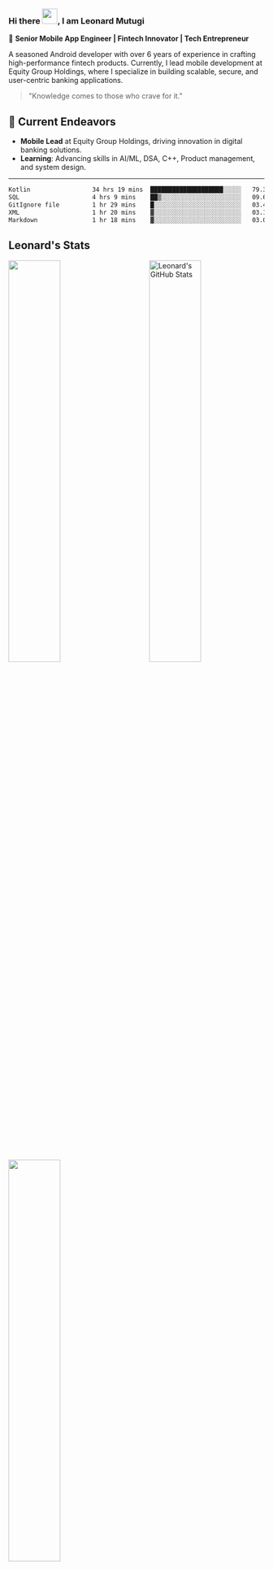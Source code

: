 ### Hi there <img src="https://raw.githubusercontent.com/MartinHeinz/MartinHeinz/master/wave.gif" width="30px">, I am Leonard Mutugi 

🎯 **Senior Mobile App Engineer | Fintech Innovator | Tech Entrepreneur**

A seasoned Android developer with over 6 years of experience in crafting high-performance fintech products. Currently, I lead mobile development at Equity Group Holdings, where I specialize in building scalable, secure, and user-centric banking applications.

> "Knowledge comes to those who crave for it."

## 🚀 Current Endeavors

- **Mobile Lead** at Equity Group Holdings, driving innovation in digital banking solutions.
- **Learning**: Advancing skills in AI/ML, DSA, C++, Product management, and system design.
---

<!--START_SECTION:waka-->

```txt
Kotlin                 34 hrs 19 mins  ████████████████████░░░░░   79.36 %
SQL                    4 hrs 9 mins    ██▒░░░░░░░░░░░░░░░░░░░░░░   09.62 %
GitIgnore file         1 hr 29 mins    █░░░░░░░░░░░░░░░░░░░░░░░░   03.46 %
XML                    1 hr 20 mins    ▓░░░░░░░░░░░░░░░░░░░░░░░░   03.10 %
Markdown               1 hr 18 mins    ▓░░░░░░░░░░░░░░░░░░░░░░░░   03.01 %
```

<!--END_SECTION:waka-->

<!--[![wakatime](
https://wakatime.com/badge/user/118b5f73-6723-4127-88df-130c1e70a287.svg)](https://wakatime.com/@codzure)-->

## Leonard's Stats
<a href="https://github.com/Codzure">
  <img src="https://github-readme-stats.vercel.app/api?username=Codzure&show_icons=true&theme=gotham&count_private=true" alt="Leonard's GitHub Stats"   width="45%" align="right"/>
 <img  src="https://github-readme-streak-stats.herokuapp.com/?user=Codzure&theme=dark" width="45%" >

<a href="https://github.com/anuraghazra/github-readme-stats"><img width="45%" align="center" src="https://github-readme-stats.vercel.app/api/top-langs/?username=Codzure&theme=github_dark&layout=compact&hide_border=true" /></a>
</a>

---

## 📫 Let's Connect

- 🌐 [codzure.dev](https://codzure.dev)
- 💼 [LinkedIn](https://www.linkedin.com/in/leonardmutugi)
- 🐦 [Twitter](https://twitter.com/Codzure)
- ✍️ [Medium](https://medium.com/@codzure)
- 🧠 [LeetCode](https://leetcode.com/codzure/)

![](https://api.visitorbadge.io/api/VisitorHit?user=codzure&repo=github-visitors-badge&countColor=%237B1E7A)

